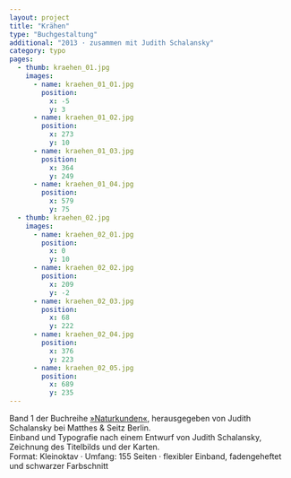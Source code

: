 ```yaml
---
layout: project
title: "Krähen"
type: "Buchgestaltung"
additional: "2013 · zusammen mit Judith Schalansky"
category: typo
pages:
  - thumb: kraehen_01.jpg
    images:
      - name: kraehen_01_01.jpg
        position:
          x: -5
          y: 3
      - name: kraehen_01_02.jpg
        position:
          x: 273
          y: 10
      - name: kraehen_01_03.jpg
        position:
          x: 364
          y: 249
      - name: kraehen_01_04.jpg
        position:
          x: 579
          y: 75
  - thumb: kraehen_02.jpg
    images:
      - name: kraehen_02_01.jpg
        position:
          x: 0
          y: 10
      - name: kraehen_02_02.jpg
        position:
          x: 209
          y: -2
      - name: kraehen_02_03.jpg
        position:
          x: 68
          y: 222
      - name: kraehen_02_04.jpg
        position:
          x: 376
          y: 223
      - name: kraehen_02_05.jpg
        position:
          x: 689
          y: 235
---
```

Band 1 der Buchreihe [»Naturkunden«](http://www.naturkunden.de), herausgegeben von Judith Schalansky bei Matthes & Seitz Berlin.  
Einband und Typografie nach einem Entwurf von Judith Schalansky, Zeichnung des Titelbilds und der Karten.  
Format: Kleinoktav · Umfang: 155 Seiten · flexibler Einband, fadengeheftet und schwarzer Farbschnitt
